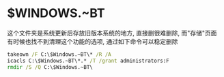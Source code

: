 
# $WINDOWS.~BT

这个文件夹是系统更新后存放旧版本系统的地方, 直接删很难删除, 而"存储"页面有时候也找不到清理这个功能的选项, 通过如下命令可以稳定删除

```bat
takeown /F C:\$Windows.~BT\* /R /A
icacls C:\$Windows.~BT\*.* /T /grant administrators:F
rmdir /S /Q C:\$Windows.~BT\
```
